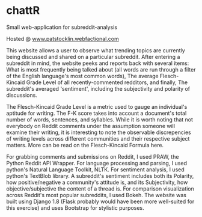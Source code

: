 # chattR

Small web-application for subreddit-analysis

Hosted @ www.patstocklin.webfactional.com

This website allows a user to observe what trending topics are currently being discussed and shared on a particular subreddit. After entering a subreddit in mind, the website peeks and reports back with several items: 
	 What is most frequently being talked about (all words are run through a filter of the English language's most common words),
		The average Flesch-Kincaid Grade Level of all recently-commented redditors, and finally,
		The subreddit's averaged 'sentiment', including the subjectivity and polarity of discussions.
	


The Flesch-Kincaid Grade Level is a metric used to gauge an individual's aptitude for writing. The F-K score takes into account a document's total number of words, sentences, and syllables. While it is worth noting that not everybody on Reddit comments under the assumption someone will examine their writing, it is interesting to note the observable discrepencies of writing levels across different communities and their respective subject matters. More can be read on the Flesch-Kincaid Formula here.



For grabbing comments and submissions on Reddit, I used PRAW, the Python Reddit API Wrapper. For language processing and parsing, I used python's Natural Language Toolkit, NLTK. For sentiment analysis, I used python's TextBlob library. A subreddit's sentiment includes both its Polarity, how positive/negative a community's attitude is, and its Subjectivity, how objective/subjective the content of a thread is. For comparison visualization across Reddit's most popular subreddits, I used Bokeh. The website was built using Django 1.8 (Flask probably would have been more well-suited for this exercise) and uses Bootstrap for stylistic purposes.
